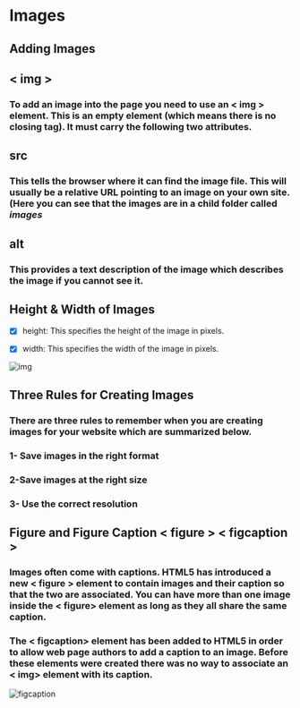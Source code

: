 # Images
## Adding Images
## < img >
### To add an image into the page you need to use an < img > element. This is an empty element (which means there is no closing tag). It must carry the following two attributes.
## src
### This tells the browser where it can find the image file. This will usually be a relative URL pointing to an image on your own site. (Here you can see that the images are in a child folder called *images*
## alt
### This provides a text description of the image which describes the image if you cannot see it.
## Height & Width of Images
- [x] height: This specifies the height of the image in pixels.

- [x] width: This specifies the width of the image in pixels.

![img](https://user-images.githubusercontent.com/70091044/92654246-3e583200-f2f8-11ea-9161-f34468ce9e86.PNG)
## Three Rules for Creating Images
### There are three rules to remember when you are creating images for your website which are summarized below. 
### 1- Save images in the right format
### 2-Save images at the right size
### 3- Use the correct resolution
##  Figure and Figure Caption < figure > < figcaption >
### Images often come with captions. HTML5 has introduced a new < figure > element to contain images and their caption so that the two are associated. You can have more than one image inside the < figure> element as long as they all share the same caption.
### The < figcaption> element has been added to HTML5 in order to allow web page authors to add a caption to an image. Before these elements were created there was no way to associate an < img> element with its caption.
![figcaption](https://user-images.githubusercontent.com/70091044/92701706-fae1e000-f358-11ea-83bc-e06d989c7190.PNG)

